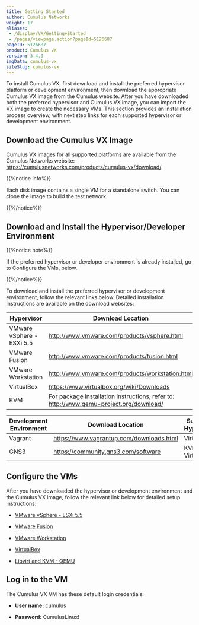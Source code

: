 ```yaml
---
title: Getting Started
author: Cumulus Networks
weight: 17
aliases:
 - /display/VX/Getting+Started
 - /pages/viewpage.action?pageId=5126687
pageID: 5126687
product: Cumulus VX
version: 3.4.0
imgData: cumulus-vx
siteSlug: cumulus-vx
---
```

To install Cumulus VX, first download and install the preferred
hypervisor platform or development environment, then download the
appropriate Cumulus VX image from the Cumulus website. After you have
downloaded both the preferred hypervisor and Cumulus VX image, you can
import the VX image to create the necessary VMs. This section provides
an installation process overview, with next step links for each
supported hypervisor or development environment.

## <span>Download the Cumulus VX Image</span>

Cumulus VX images for all supported platforms are available from the
Cumulus Networks website:
<https://cumulusnetworks.com/products/cumulus-vx/download/>.

{{%notice info%}}

Each disk image contains a single VM for a standalone switch. You can
clone the image to build the test network.

{{%/notice%}}

## <span>Download and Install the Hypervisor/Developer Environment</span>

{{%notice note%}}

If the preferred hypervisor or developer environment is already
installed, go to Configure the VMs, below.

{{%/notice%}}

To download and install the preferred hypervisor or development
environment, follow the relevant links below. Detailed installation
instructions are available on the download websites:

| Hypervisor                | Download Location                                                                        |
| ------------------------- | ---------------------------------------------------------------------------------------- |
| VMware vSphere - ESXi 5.5 | <http://www.vmware.com/products/vsphere.html>                                            |
| VMware Fusion             | <http://www.vmware.com/products/fusion.html>                                             |
| VMware Workstation        | <http://www.vmware.com/products/workstation.html>                                        |
| VirtualBox                | <https://www.virtualbox.org/wiki/Downloads>                                              |
| KVM                       | For package installation instructions, refer to: <http://www.qemu-project.org/download/> |

| Development Environment | Download Location                          | Supported Hypervisors |
| ----------------------- | ------------------------------------------ | --------------------- |
| Vagrant                 | <https://www.vagrantup.com/downloads.html> | VirtualBox            |
| GNS3                    | <https://community.gns3.com/software>      | KVM, VirtualBox       |

## <span>Configure the VMs</span>

After you have downloaded the hypervisor or development environment and
the Cumulus VX image, follow the relevant link below for detailed setup
instructions:

  - [VMware vSphere - ESXi
    5.5](/cumulus-vx/Getting_Started/VMware_vSphere_-_ESXi_5.5)

  - [VMware Fusion](/cumulus-vx/Getting_Started/VMware_Fusion)

  - [VMware Workstation](/cumulus-vx/Getting_Started/VMware_Workstation)

  - [VirtualBox](/cumulus-vx/Getting_Started/VirtualBox)

  - [Libvirt and KVM -
    QEMU](/cumulus-vx/Getting_Started/Libvirt_and_KVM_-_QEMU)

## <span>Log in to the VM</span>

The Cumulus VX VM has these default login credentials:

  - **User name:** cumulus

  - **Password:** CumulusLinux\!
